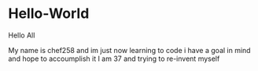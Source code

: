 # Hello-World

Hello All

My name is chef258 and im just now learning to code
i have a goal in mind and hope to accoumplish it 
I am 37 and trying to re-invent myself
